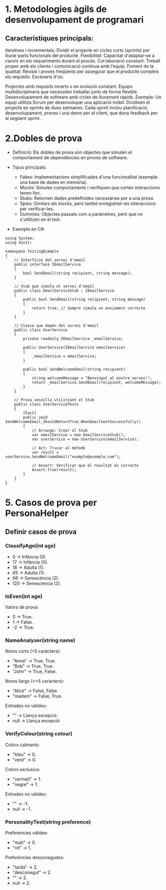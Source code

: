 # 1. Metodologies àgils de desenvolupament de programari
## Característiques principals:

Iteratives i incrementals: Dividir el projecte en cicles curts (sprints) per lliurar parts funcionals del producte.
Flexibilitat: Capacitat d'adaptar-se a canvis en els requeriments durant el procés.
Col·laboració constant: Treball proper amb els clients i comunicació contínua amb l'equip.
Foment de la qualitat: Revisió i proves freqüents per assegurar que el producte compleix els requisits.
Escenaris d'ús:

Projectes amb requisits incerts o en evolució constant.
Equips multidisciplinaris que necessiten treballar junts de forma flexible.
Desenvolupament de software amb cicles de lliurament ràpids.
Exemple: Un equip utilitza Scrum per desenvolupar una aplicació mòbil. Dividixen el projecte en sprints de dues setmanes. Cada sprint inclou planificació, desenvolupament, proves i una demo per al client, que dona feedback per al següent sprint.

# 2.Dobles de prova

- Definició: Els dobles de prova són objectes que simulen el comportament de dependències en proves de software.

- Tipus principals:

    - Fakes: Implementacions simplificades d'una funcionalitat (exemple: una base de dades en memòria).
    - Mocks: Simulen comportaments i verifiquen que certes interaccions tenen lloc. 
    - Stubs: Retornen dades predefinides necessàries per a una prova.
    - Spies: Similars als mocks, però també enregistren les interaccions per verificar-les.
    - Dummies: Objectes passats com a paràmetres, però que no s'utilitzen en el test.

- Exemple en C#:

```
using System;
using Xunit;

namespace TestingExample
{
    // Interfície del servei d'email
    public interface IEmailService
    {
        bool SendEmail(string recipient, string message);
    }

    // Stub que simula el servei d'email
    public class EmailServiceStub : IEmailService
    {
        public bool SendEmail(string recipient, string message)
        {
            return true; // Sempre simula un enviament correcte
        }
    }

    // Classe que depèn del servei d'email
    public class UserService
    {
        private readonly IEmailService _emailService;

        public UserService(IEmailService emailService)
        {
            _emailService = emailService;
        }

        public bool SendWelcomeEmail(string recipient)
        {
            string welcomeMessage = "Benvingut al nostre servei!";
            return _emailService.SendEmail(recipient, welcomeMessage);
        }
    }

    // Prova senzilla utilitzant el Stub
    public class UserServiceTests
    {
        [Fact]
        public void SendWelcomeEmail_ShouldReturnTrue_WhenEmailSentSuccessfully()
        {
            // Arrange: Crear el Stub
            var emailService = new EmailServiceStub();
            var userService = new UserService(emailService);

            // Act: Trucar al mètode
            var result = userService.SendWelcomeEmail("example@example.com");

            // Assert: Verificar que el resultat és correcte
            Assert.True(result);
        }
    }
}
```
# 5. Casos de prova per PersonaHelper

## Definir casos de prova

### ClassifyAge(int age)
- 0 → Infància (0).
- 17 → Infància (0).
- 18 → Adulta (1).
- 65 → Adulta (1).
- 66 → Senescència (2).
- 120 → Senescència (2).

### IsEven(int age)
Valors de prova:
- 0 → True.
- 1 → False.
- -2 → True.

### NameAnalyser(string name)
Noms curts (<5 caràcters):
- "Anna" → True, True.
- "Bob" → True, True.
- "John" → True, False.

Noms llargs (>=5 caràcters):
- "Alice" → False, False
- "madam" → False, True.

Entrades no vàlides:
- "" → Llança excepció.
- null → Llança excepció

### VerifyColour(string colour)
Colors calmants:
- "blau" → 0.
- "verd" → 0.

Colors exclusius:
- "vermell" → 1.
- "negre" → 1.

Entrades no vàlides:
- "" → -1.
- null → -1.

### PersonalityTest(string preference)
Preferències vàlides:
- "matí" → 0.
- "nit" → 1.

Preferències desconegudes:
- "tarda" → 2.
- "desconegut" → 2.
- "" → 2.
- null → 2.